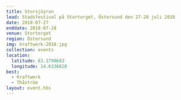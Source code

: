 ```yaml
---
title: Storsjöyran
lead: Stadsfestival på Stortorget, Östersund den 27-28 juli 2018
date: 2018-07-27
enddate: 2018-07-28
venue: Stortorget
region: Östersund
img: kraftwerk-2018.jpg
collection: events
location:
  latitude: 63.1790683
  longitude: 14.6336828
best:
  - Kraftwerk
  - Thåström
layout: event.hbs
---
```

